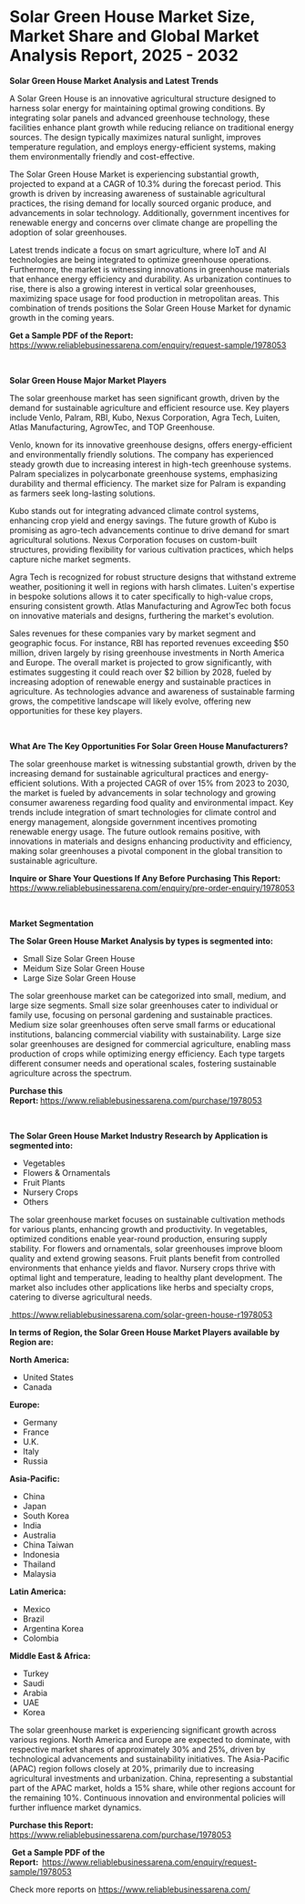 <p><h1>Solar Green House Market Size, Market Share and Global Market Analysis Report, 2025 - 2032</h1></p><p><strong>Solar Green House Market Analysis and Latest Trends</strong></p>
<p><p>A Solar Green House is an innovative agricultural structure designed to harness solar energy for maintaining optimal growing conditions. By integrating solar panels and advanced greenhouse technology, these facilities enhance plant growth while reducing reliance on traditional energy sources. The design typically maximizes natural sunlight, improves temperature regulation, and employs energy-efficient systems, making them environmentally friendly and cost-effective.</p><p>The Solar Green House Market is experiencing substantial growth, projected to expand at a CAGR of 10.3% during the forecast period. This growth is driven by increasing awareness of sustainable agricultural practices, the rising demand for locally sourced organic produce, and advancements in solar technology. Additionally, government incentives for renewable energy and concerns over climate change are propelling the adoption of solar greenhouses. </p><p>Latest trends indicate a focus on smart agriculture, where IoT and AI technologies are being integrated to optimize greenhouse operations. Furthermore, the market is witnessing innovations in greenhouse materials that enhance energy efficiency and durability. As urbanization continues to rise, there is also a growing interest in vertical solar greenhouses, maximizing space usage for food production in metropolitan areas. This combination of trends positions the Solar Green House Market for dynamic growth in the coming years.</p></p>
<p><strong>Get a Sample PDF of the Report:&nbsp;</strong> <a href="https://www.reliablebusinessarena.com/enquiry/request-sample/1978053?utm_campaign=3294&utm_medium=2&utm_source=Github&utm_content=ia&utm_term=10042025&utm_id=solar-green-house">https://www.reliablebusinessarena.com/enquiry/request-sample/1978053</a></p>
<p>&nbsp;</p>
<p><strong>Solar Green House Major Market Players</strong></p>
<p><p>The solar greenhouse market has seen significant growth, driven by the demand for sustainable agriculture and efficient resource use. Key players include Venlo, Palram, RBI, Kubo, Nexus Corporation, Agra Tech, Luiten, Atlas Manufacturing, AgrowTec, and TOP Greenhouse.</p><p>Venlo, known for its innovative greenhouse designs, offers energy-efficient and environmentally friendly solutions. The company has experienced steady growth due to increasing interest in high-tech greenhouse systems. Palram specializes in polycarbonate greenhouse systems, emphasizing durability and thermal efficiency. The market size for Palram is expanding as farmers seek long-lasting solutions.</p><p>Kubo stands out for integrating advanced climate control systems, enhancing crop yield and energy savings. The future growth of Kubo is promising as agro-tech advancements continue to drive demand for smart agricultural solutions. Nexus Corporation focuses on custom-built structures, providing flexibility for various cultivation practices, which helps capture niche market segments.</p><p>Agra Tech is recognized for robust structure designs that withstand extreme weather, positioning it well in regions with harsh climates. Luiten's expertise in bespoke solutions allows it to cater specifically to high-value crops, ensuring consistent growth. Atlas Manufacturing and AgrowTec both focus on innovative materials and designs, furthering the market's evolution.</p><p>Sales revenues for these companies vary by market segment and geographic focus. For instance, RBI has reported revenues exceeding $50 million, driven largely by rising greenhouse investments in North America and Europe. The overall market is projected to grow significantly, with estimates suggesting it could reach over $2 billion by 2028, fueled by increasing adoption of renewable energy and sustainable practices in agriculture. As technologies advance and awareness of sustainable farming grows, the competitive landscape will likely evolve, offering new opportunities for these key players.</p></p>
<p>&nbsp;</p>
<p><strong>What Are The Key Opportunities For Solar Green House Manufacturers?</strong></p>
<p><p>The solar greenhouse market is witnessing substantial growth, driven by the increasing demand for sustainable agricultural practices and energy-efficient solutions. With a projected CAGR of over 15% from 2023 to 2030, the market is fueled by advancements in solar technology and growing consumer awareness regarding food quality and environmental impact. Key trends include integration of smart technologies for climate control and energy management, alongside government incentives promoting renewable energy usage. The future outlook remains positive, with innovations in materials and designs enhancing productivity and efficiency, making solar greenhouses a pivotal component in the global transition to sustainable agriculture.</p></p>
<p><strong>Inquire or Share Your Questions If Any Before Purchasing This Report:</strong> <a href="https://www.reliablebusinessarena.com/enquiry/pre-order-enquiry/1978053?utm_campaign=3294&utm_medium=2&utm_source=Github&utm_content=ia&utm_term=10042025&utm_id=solar-green-house">https://www.reliablebusinessarena.com/enquiry/pre-order-enquiry/1978053</a></p>
<p>&nbsp;</p>
<p><strong>Market Segmentation</strong></p>
<p><strong>The Solar Green House Market Analysis by types is segmented into:</strong></p>
<p><ul><li>Small Size Solar Green House</li><li>Meidum Size Solar Green House</li><li>Large Size Solar Green House</li></ul></p>
<p><p>The solar greenhouse market can be categorized into small, medium, and large size segments. Small size solar greenhouses cater to individual or family use, focusing on personal gardening and sustainable practices. Medium size solar greenhouses often serve small farms or educational institutions, balancing commercial viability with sustainability. Large size solar greenhouses are designed for commercial agriculture, enabling mass production of crops while optimizing energy efficiency. Each type targets different consumer needs and operational scales, fostering sustainable agriculture across the spectrum.</p></p>
<p><strong>Purchase this Report:&nbsp;</strong><a href="https://www.reliablebusinessarena.com/purchase/1978053?utm_campaign=3294&utm_medium=2&utm_source=Github&utm_content=ia&utm_term=10042025&utm_id=solar-green-house">https://www.reliablebusinessarena.com/purchase/1978053</a></p>
<p>&nbsp;</p>
<p><strong>The Solar Green House Market Industry Research by Application is segmented into:</strong></p>
<p><ul><li>Vegetables</li><li>Flowers & Ornamentals</li><li>Fruit Plants</li><li>Nursery Crops</li><li>Others</li></ul></p>
<p><p>The solar greenhouse market focuses on sustainable cultivation methods for various plants, enhancing growth and productivity. In vegetables, optimized conditions enable year-round production, ensuring supply stability. For flowers and ornamentals, solar greenhouses improve bloom quality and extend growing seasons. Fruit plants benefit from controlled environments that enhance yields and flavor. Nursery crops thrive with optimal light and temperature, leading to healthy plant development. The market also includes other applications like herbs and specialty crops, catering to diverse agricultural needs.</p></p>
<p><a href="https://www.reliablebusinessarena.com/solar-green-house-r1978053?utm_campaign=3294&utm_medium=2&utm_source=Github&utm_content=ia&utm_term=10042025&utm_id=solar-green-house">&nbsp;https://www.reliablebusinessarena.com/solar-green-house-r1978053</a></p>
<p><strong>In terms of Region, the Solar Green House Market Players available by Region are:</strong></p>
<p>
    <p> <strong> North America: </strong>
        <ul>
            <li>United States</li>
            <li>Canada</li>
        </ul>
        </p> 
    <p> <strong> Europe: </strong>
        <ul>
            <li>Germany</li>
            <li>France</li>
            <li>U.K.</li>
            <li>Italy</li>
            <li>Russia</li>
        </ul>
        </p> 
    <p> <strong> Asia-Pacific: </strong>
        <ul>
            <li>China</li>
            <li>Japan</li>
            <li>South Korea</li>
            <li>India</li>
            <li>Australia</li>
            <li>China Taiwan</li>
            <li>Indonesia</li>
            <li>Thailand</li>
            <li>Malaysia</li>
        </ul>
        </p> 
    <p> <strong> Latin America: </strong>
        <ul>
            <li>Mexico</li>
            <li>Brazil</li>
            <li>Argentina Korea</li>
            <li>Colombia</li>
        </ul>
        </p> 
    <p> <strong> Middle East & Africa: </strong>
        <ul>
            <li>Turkey</li>
            <li>Saudi</li>
            <li>Arabia</li>
            <li>UAE</li>
            <li>Korea</li>
        </ul>
    </p>
    </p>
<p><p>The solar greenhouse market is experiencing significant growth across various regions. North America and Europe are expected to dominate, with respective market shares of approximately 30% and 25%, driven by technological advancements and sustainability initiatives. The Asia-Pacific (APAC) region follows closely at 20%, primarily due to increasing agricultural investments and urbanization. China, representing a substantial part of the APAC market, holds a 15% share, while other regions account for the remaining 10%. Continuous innovation and environmental policies will further influence market dynamics.</p></p>
<p><strong>Purchase this Report: </strong><a href="https://www.reliablebusinessarena.com/purchase/1978053?utm_campaign=3294&utm_medium=2&utm_source=Github&utm_content=ia&utm_term=10042025&utm_id=solar-green-house">https://www.reliablebusinessarena.com/purchase/1978053</a></p>
<p>&nbsp;<strong>Get a Sample PDF of the Report:&nbsp;&nbsp;</strong><a href="https://www.reliablebusinessarena.com/enquiry/request-sample/1978053?utm_campaign=3294&utm_medium=2&utm_source=Github&utm_content=ia&utm_term=10042025&utm_id=solar-green-house">https://www.reliablebusinessarena.com/enquiry/request-sample/1978053</a></p>
<p><strong></strong></p>
<p>Check more reports on <a href="https://www.reliablebusinessarena.com/?utm_campaign=3294&utm_medium=2&utm_source=Github&utm_content=ia&utm_term=10042025&utm_id=solar-green-house">https://www.reliablebusinessarena.com/</a></p>